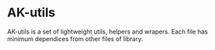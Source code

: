 # AK-utils
AK-utils is a set of lightweight utils, helpers and wrapers.
Each file has minimum dependices from other files of library.
